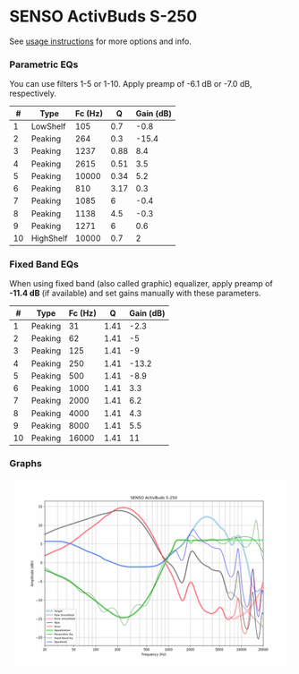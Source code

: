 # SENSO ActivBuds S-250
See [usage instructions](https://github.com/jaakkopasanen/AutoEq#usage) for more options and info.

### Parametric EQs
You can use filters 1-5 or 1-10. Apply preamp of -6.1 dB or -7.0 dB, respectively.

|   # | Type      |   Fc (Hz) |    Q |   Gain (dB) |
|-----|-----------|-----------|------|-------------|
|   1 | LowShelf  |       105 | 0.7  |        -0.8 |
|   2 | Peaking   |       264 | 0.3  |       -15.4 |
|   3 | Peaking   |      1237 | 0.88 |         8.4 |
|   4 | Peaking   |      2615 | 0.51 |         3.5 |
|   5 | Peaking   |     10000 | 0.34 |         5.2 |
|   6 | Peaking   |       810 | 3.17 |         0.3 |
|   7 | Peaking   |      1085 | 6    |        -0.4 |
|   8 | Peaking   |      1138 | 4.5  |        -0.3 |
|   9 | Peaking   |      1271 | 6    |         0.6 |
|  10 | HighShelf |     10000 | 0.7  |         2   |

### Fixed Band EQs
When using fixed band (also called graphic) equalizer, apply preamp of **-11.4 dB** (if available) and set gains manually with these parameters.

|   # | Type    |   Fc (Hz) |    Q |   Gain (dB) |
|-----|---------|-----------|------|-------------|
|   1 | Peaking |        31 | 1.41 |        -2.3 |
|   2 | Peaking |        62 | 1.41 |        -5   |
|   3 | Peaking |       125 | 1.41 |        -9   |
|   4 | Peaking |       250 | 1.41 |       -13.2 |
|   5 | Peaking |       500 | 1.41 |        -8.9 |
|   6 | Peaking |      1000 | 1.41 |         3.3 |
|   7 | Peaking |      2000 | 1.41 |         6.2 |
|   8 | Peaking |      4000 | 1.41 |         4.3 |
|   9 | Peaking |      8000 | 1.41 |         5.5 |
|  10 | Peaking |     16000 | 1.41 |        11   |

### Graphs
![](./SENSO%20ActivBuds%20S-250.png)
